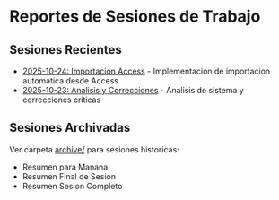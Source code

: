 # Reportes de Sesiones de Trabajo

## Sesiones Recientes

- [2025-10-24: Importacion Access](SESION-2025-10-24-importacion-access.md) - Implementacion de importacion automatica desde Access
- [2025-10-23: Analisis y Correcciones](SESSION-2025-10-23-analisis-y-correcciones.md) - Analisis de sistema y correcciones criticas

## Sesiones Archivadas

Ver carpeta [archive/](archive/) para sesiones historicas:

- Resumen para Manana
- Resumen Final de Sesion
- Resumen Sesion Completo
